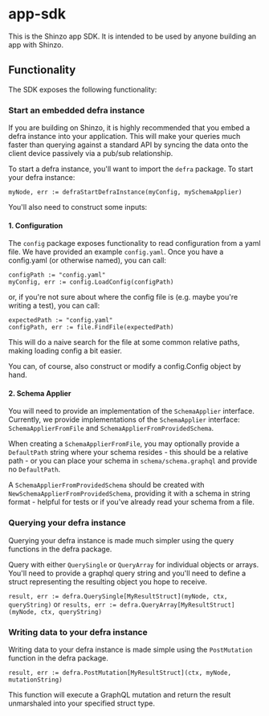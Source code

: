 # app-sdk

This is the Shinzo app SDK. It is intended to be used by anyone building an app with Shinzo.

## Functionality

The SDK exposes the following functionality:

### Start an embedded defra instance

If you are building on Shinzo, it is highly recommended that you embed a defra instance into your application. This will make your queries much faster than querying against a standard API by syncing the data onto the client device passively via a pub/sub relationship. 

To start a defra instance, you'll want to import the `defra` package. To start your defra instance:

`myNode, err := defraStartDefraInstance(myConfig, mySchemaApplier)`

You'll also need to construct some inputs:

#### 1. Configuration

The `config` package exposes functionality to read configuration from a yaml file. We have provided an example `config.yaml`. Once you have a config.yaml (or otherwise named), you can call:

```
configPath := "config.yaml"
myConfig, err := config.LoadConfig(configPath)
```

or, if you're not sure about where the config file is (e.g. maybe you're writing a test), you can call:

```
expectedPath := "config.yaml"
configPath, err := file.FindFile(expectedPath)
```

This will do a naive search for the file at some common relative paths, making loading config a bit easier.

You can, of course, also construct or modify a config.Config object by hand.

#### 2. Schema Applier

You will need to provide an implementation of the `SchemaApplier` interface. Currently, we provide implementations of the `SchemaApplier` interface: `SchemaApplierFromFile` and `SchemaApplierFromProvidedSchema`.

When creating a `SchemaApplierFromFile`, you may optionally provide a `DefaultPath` string where your schema resides - this should be a relative path - or you can place your schema in `schema/schema.graphql` and provide no `DefaultPath`.

A `SchemaApplierFromProvidedSchema` should be created with `NewSchemaApplierFromProvidedSchema`, providing it with a schema in string format - helpful for tests or if you've already read your schema from a file.

### Querying your defra instance

Querying your defra instance is made much simpler using the query functions in the defra package.

Query with either `QuerySingle` or `QueryArray` for individual objects or arrays. You'll need to provide a graphql query string and you'll need to define a struct representing the resulting object you hope to receive.

`result, err := defra.QuerySingle[MyResultStruct](myNode, ctx, queryString)`
or
`results, err := defra.QueryArray[MyResultStruct](myNode, ctx, queryString)`

### Writing data to your defra instance

Writing data to your defra instance is made simple using the `PostMutation` function in the defra package.

`result, err := defra.PostMutation[MyResultStruct](ctx, myNode, mutationString)`

This function will execute a GraphQL mutation and return the result unmarshaled into your specified struct type.
